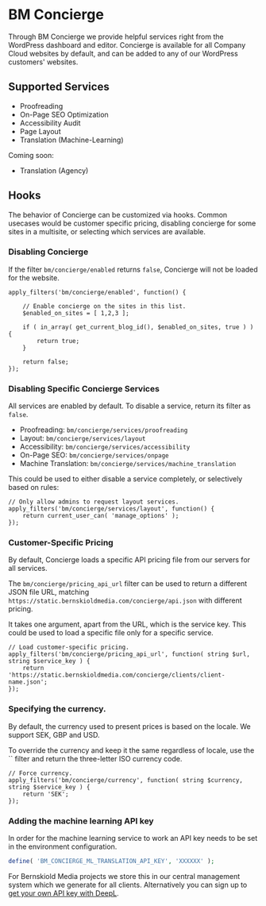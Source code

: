 # BM Concierge

Through BM Concierge we provide helpful services right from the WordPress dashboard and editor. Concierge is available for all Company Cloud websites by default, and can be added
to any of our WordPress customers' websites.

## Supported Services

- Proofreading
- On-Page SEO Optimization
- Accessibility Audit
- Page Layout
- Translation (Machine-Learning)

Coming soon:

- Translation (Agency)

## Hooks

The behavior of Concierge can be customized via hooks. Common usecases would be customer specific pricing, disabling concierge for some sites in a multisite, or selecting which
services are available.

### Disabling Concierge

If the filter `bm/concierge/enabled` returns `false`, Concierge will not be loaded for the website.

```
apply_filters('bm/concierge/enabled', function() {

	// Enable concierge on the sites in this list.
	$enabled_on_sites = [ 1,2,3 ];

	if ( in_array( get_current_blog_id(), $enabled_on_sites, true ) ) {
		return true;
	}

	return false;
});
```

### Disabling Specific Concierge Services

All services are enabled by default. To disable a service, return its filter as `false`.

- Proofreading: `bm/concierge/services/proofreading`
- Layout: `bm/concierge/services/layout`
- Accessibility: `bm/concierge/services/accessibility`
- On-Page SEO: `bm/concierge/services/onpage`
- Machine Translation: `bm/concierge/services/machine_translation`

This could be used to either disable a service completely, or selectively based on rules:

```
// Only allow admins to request layout services.
apply_filters('bm/concierge/services/layout', function() {
	return current_user_can( 'manage_options' );
});
```

### Customer-Specific Pricing

By default, Concierge loads a specific API pricing file from our servers for all services.

The `bm/concierge/pricing_api_url` filter can be used to return a different JSON file URL, matching `https://static.bernskioldmedia.com/concierge/api.json` with different pricing.

It takes one argument, apart from the URL, which is the service key. This could be used to load a specific file only for a specific service.

```
// Load customer-specific pricing.
apply_filters('bm/concierge/pricing_api_url', function( string $url, string $service_key ) {
	return 'https://static.bernskioldmedia.com/concierge/clients/client-name.json';
});
```

### Specifying the currency.

By default, the currency used to present prices is based on the locale. We support SEK, GBP and USD.

To override the currency and keep it the same regardless of locale, use the `` filter and return the three-letter ISO currency code.

```
// Force currency.
apply_filters('bm/concierge/currency', function( string $currency, string $service_key ) {
	return 'SEK';
});
```

### Adding the machine learning API key

In order for the machine learning service to work an API key needs to be set in the environment configuration.

```php
define( 'BM_CONCIERGE_ML_TRANSLATION_API_KEY', 'XXXXXX' );
```

For Bernskiold Media projects we store this in our central management system which we generate for all clients. Alternatively you can sign up to [get your own API key with DeepL](https://www.deepl.com/pro-api).
